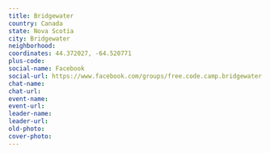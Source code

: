 ```yaml
---
title: Bridgewater
country: Canada
state: Nova Scotia
city: Bridgewater
neighborhood: 
coordinates: 44.372027, -64.520771
plus-code:
social-name: Facebook
social-url: https://www.facebook.com/groups/free.code.camp.bridgewater.ns
chat-name:
chat-url:
event-name:
event-url:
leader-name:
leader-url:
old-photo: 
cover-photo:
---
```

